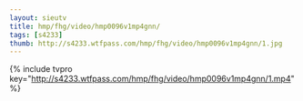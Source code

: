 ```yaml
--- 
layout: sieutv
title: hmp/fhg/video/hmp0096v1mp4gnn/
tags: [s4233]
thumb: http://s4233.wtfpass.com/hmp/fhg/video/hmp0096v1mp4gnn/1.jpg
---
```

{% include tvpro key="http://s4233.wtfpass.com/hmp/fhg/video/hmp0096v1mp4gnn/1.mp4" %} 
